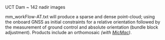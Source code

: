 UCT Dam ~ 142 nadir images

mm_workFlow-AT.txt will produce a sparse and dense point-cloud; using the onboard GNSS as initial constraints for a relative orientation followed by the measurement of ground control and absolute orientation (bundle block adjustment). Products include an orthomosaic _(with [MicMac](https://github.com/micmacIGN/micmac))_.
